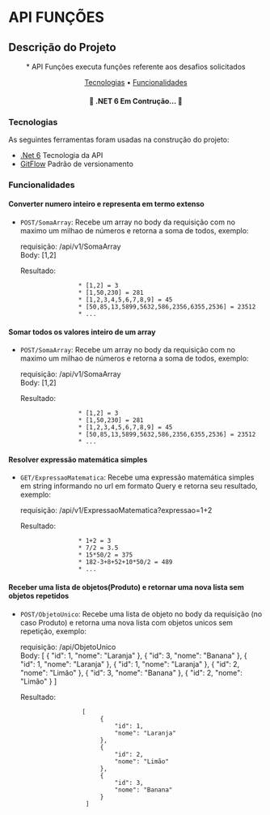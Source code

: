 # API FUNÇÕES

## Descrição do Projeto
<p align="center">* API Funções executa funções referente aos desafios solicitados</p>

<p align="center">
 <a href="#tecnologias">Tecnologias</a> •  
 <a href="#funcionalidades">Funcionalidades</a>
</p>

<h4 align="center"> 
	🚧  .NET 6 Em Contrução...  🚧
</h4>

### Tecnologias

As seguintes ferramentas foram usadas na construção do projeto:

- [.Net 6](https://dotnet.microsoft.com/en-us/download/dotnet/6.0) Tecnologia da API
- [GitFlow](https://www.atlassian.com/br/git/tutorials/comparing-workflows/gitflow-workflow) Padrão de versionamento

### Funcionalidades

#### Converter numero inteiro e representa em termo extenso 

- `POST/SomaArray`: Recebe um array no body da requisição com no maximo um milhao de números e retorna a soma de todos, exemplo:
	
	requisição: /api/v1/SomaArray				
		Body: [1,2]
	
	Resultado:

					  * [1,2] = 3
					  * [1,50,230] = 281
					  * [1,2,3,4,5,6,7,8,9] = 45
					  * [50,85,13,5899,5632,586,2356,6355,2536] = 23512
					  * ...					  


#### Somar todos os valores inteiro de um array

- `POST/SomaArray`: Recebe um array no body da requisição com no maximo um milhao de números e retorna a soma de todos, exemplo:
	
	requisição: /api/v1/SomaArray				
		Body: [1,2]
	
	Resultado:

					  * [1,2] = 3
					  * [1,50,230] = 281
					  * [1,2,3,4,5,6,7,8,9] = 45
					  * [50,85,13,5899,5632,586,2356,6355,2536] = 23512
					  * ...

#### Resolver expressão matemática simples

- `GET/ExpressaoMatematica`: Recebe uma expressão matemática simples em string informando no url em formato Query e retorna seu resultado, exemplo: 
	
	requisição: /api/v1/ExpressaoMatematica?expressao=1+2
	
	Resultado:
	
					  * 1+2 = 3
					  * 7/2 = 3.5
					  * 15*50/2 = 375
					  * 182-3+8+52+10*50/2 = 489
					  * ...
					  
					  
#### Receber uma lista de objetos(Produto) e retornar uma nova lista sem objetos repetidos

- `POST/ObjetoUnico`: Recebe uma lista de objeto no body da requisição (no caso Produto) e retorna uma nova lista com objetos unicos sem repetição, exemplo:
	
	requisição: /api/ObjetoUnico				
		Body: [
				{
					"id": 1,
					"nome": "Laranja"
				},
				{
					"id": 3,
					"nome": "Banana"
				},
				{
					"id": 1,
					"nome": "Laranja"
				},
				{
					"id": 1,
					"nome": "Laranja"
				},
				{
					"id": 2,
					"nome": "Limão"
				},
				{
					"id": 3,
					"nome": "Banana"
				},
				{
					"id": 2,
					"nome": "Limão"
				}
			]
	
	Resultado:

					   [
							{
								"id": 1,
								"nome": "Laranja"
							},
							{
								"id": 2,
								"nome": "Limão"
							},
							{
								"id": 3,
								"nome": "Banana"
							}
						]

